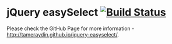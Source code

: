 jQuery easySelect [![Build Status](http://img.shields.io/travis/tameraydin/jquery-easyselect/master.svg?style=flat-square)](https://travis-ci.org/tameraydin/jquery-easyselect)
=================

Please check the GitHub Page for more information - http://tameraydin.github.io/jquery-easyselect/.
